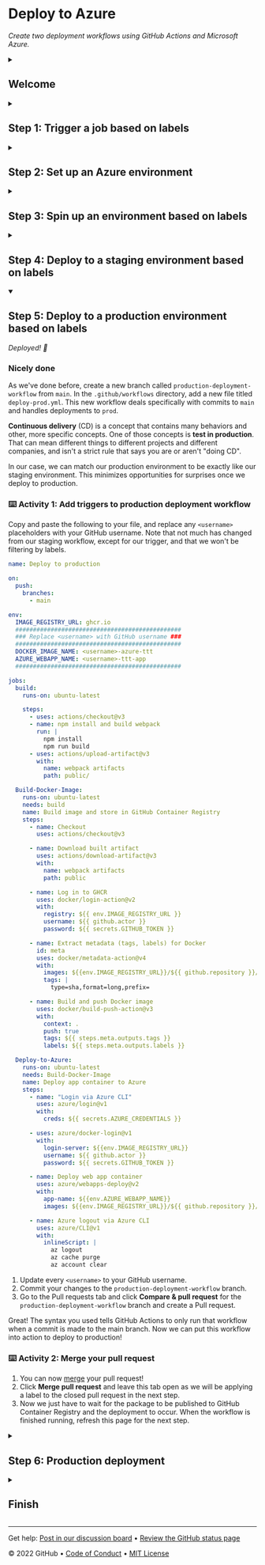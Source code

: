 <!--
  <<< Author notes: Header of the course >>>
  Include a 1280x640 image, course title in sentence case, and a concise description in emphasis.
  In your repository settings: enable template repository, add your 1280x640 social image, auto delete head branches.
  Add your open source license, GitHub uses Creative Commons Attribution 4.0 International.
-->

# Deploy to Azure

_Create two deployment workflows using GitHub Actions and Microsoft Azure._

<!--
  <<< Author notes: Start of the course >>>
  Include start button, a note about Actions minutes,
  and tell the learner why they should take the course.
  Each step should be wrapped in <details>/<summary>, with an `id` set.
  The start <details> should have `open` as well.
  Do not use quotes on the <details> tag attributes.
-->

<details id=0>
<summary><h2>Welcome</h2></summary>

Create two deployment workflows using GitHub Actions and Microsoft Azure.

- **Who is this for**: Developers, DevOps Engineers, new GitHub users, students, and teams.
- **What you'll learn**: We'll learn how to create a workflow that enables Continuous Delivery using GitHub Actions and Microsoft Azure.
- **What you'll build**: We will create two deployment workflows - the first workflow to deploy to staging based on a label and the second workflow to deploy to production based on merging to main.
- **Prerequisites**: Before you start, you should be familiar with GitHub, GitHub Actions, and Continuous Integration with GitHub Actions.
- **How long**: This course is 6 steps long and takes less than 2 hours to complete.

## How to start this course

1. Right-click **Start course** and open the link in a new tab.
   <br />[![start-course](https://user-images.githubusercontent.com/1221423/218596841-0645fe1a-4aaf-4f51-9ab3-8aa2d3fdd487.svg)](https://github.com/skills/continuous-delivery-azure/generate)
2. In the new tab, follow the prompts to create a new repository.
   - For owner, choose your personal account or an organization to host the repository.
   - We recommend creating a public repository—private repositories will [use Actions minutes](https://docs.github.com/en/billing/managing-billing-for-github-actions/about-billing-for-github-actions).
   ![Create a new repository](https://user-images.githubusercontent.com/1221423/218594143-e60462b6-9f2a-4fa3-80de-063ac5429aab.png)
3. After your new repository is created, wait about 1 minute, then refresh the page. Follow the step-by-step instructions in the new repository's README.

</details>

<details id=1>
<summary><h2>Step 1: Trigger a job based on labels</h2></summary>

_Welcome to the course :tada:_

![Screen Shot 2022-06-07 at 4 01 43 PM](https://user-images.githubusercontent.com/6351798/172490466-00f27580-8906-471f-ae83-ef3b6370df7d.png)

A lot of things go into delivering "continuously". These things can range from culture and behavior to specific automation. In this exercise, we're going to focus on the  deployment part of our automation.

In a GitHub Actions workflow, the `on` step defines what causes the workflow to run. In this case, we want the workflow to run different tasks when specific labels are applied to a pull request.

We'll use labels as triggers for multiple tasks:
- When someone applies a "spin up environment" label to a pull request, that'll tell GitHub Actions that we'd like to set up our resources on an Azure environment.
- When someone applies a "stage" label to a pull request, that'll be our indicator that we'd like to deploy our application to a staging environment.
- When someone applies a "destroy environment" label to a pull request, we'll tear down any resources that are running on our Azure account.

### :keyboard: Activity 1: Configure `GITHUB_TOKEN` permissions
At the start of each workflow run, GitHub automatically creates a unique `GITHUB_TOKEN` secret to use in your workflow. We need to make sure this token has the permissions required for this course.

1. Open a new browser tab, and work on the steps in your second tab while you read the instructions in this tab.
1. Go to Settings > Actions > General. Ensure that the `GITHUB_TOKEN` also has **Read and write permissions** enabled under **Workflow permissions**. This is required for your workflow to be able to upload your image to the container registry. 

### :keyboard: Activity 2: Configure a trigger based on labels
For now, we'll focus on staging. We'll spin up and destroy our environment in a later step.

1. Go to the **Actions** tab.
1. Click **New workflow**
1. Search for "simple workflow" and click **Configure**
1. Name your workflow `deploy-staging.yml`
1. Edit the contents of this file and remove all triggers and jobs.
1. Edit the contents of the file to add a conditional that filters the `build` job when there is a label present called **stage**. Your resulting file should look like this:
    ```yaml
    name: Stage the app

    on:
      pull_request:
        types: [labeled]

    jobs:
      build:
        runs-on: ubuntu-latest

        if: contains(github.event.pull_request.labels.*.name, 'stage')
    ```
7. Click **Start commit**, and choose to make a new branch named `staging-workflow`.
8. Click **Propose changes**.
9. Click **Create pull request**.

> **Note**: Wait about 1 minute then refresh this page for GitHub Actions to run before continuing to the next step.

</details>


<details id=2>
<summary><h2>Step 2: Set up an Azure environment</h2></summary>

_Good job getting started :gear:_

### Nice work triggering a job on specific labels 

We won't be going into detail on the steps of this workflow, but it would be a good idea to become familiar with the actions we're using. They are:

- [`actions/checkout`](https://github.com/actions/checkout)
- [`actions/upload-artifact`](https://github.com/actions/upload-artifact)
- [`actions/download-artifact`](https://github.com/actions/download-artifact)
- [`docker/login-action`](https://github.com/docker/login-action)
- [`docker/build-push-action`](https://github.com/docker/build-push-action)
- [`azure/login`](https://github.com/Azure/login)
- [`azure/webapps-deploy`](https://github.com/Azure/webapps-deploy)

### :keyboard: Activity 1: Store your credentials in GitHub secrets and finish setting up your workflow

1. In a new tab, [create an Azure account](https://azure.microsoft.com/en-us/free/) if you don't already have one. If your Azure account is created through work, you may encounter issues accessing the necessary resources -- we recommend creating a new account for personal use and for this course.
    > **Note**: You may need a credit card to create an Azure account. If you're a student, you may also be able to take advantage of the [Student Developer Pack](https://education.github.com/pack) for access to Azure. If you'd like to continue with the course without an Azure account, Skills will still respond, but none of the deployments will work.
1. Create a [new subscription](https://docs.microsoft.com/en-us/azure/cost-management-billing/manage/create-subscription) in the Azure Portal.
    > **Note**: your subscription must be configured "Pay as you go" which will require you to enter billing information. This course will only use a few minutes from your free plan, but Azure requires the billing information.
1. Install [Azure CLI](https://docs.microsoft.com/en-us/cli/azure/install-azure-cli?view=azure-cli-latest) on your machine.
1. In your terminal, run:
    ```shell
    az login
    ```
1. Copy the value of the `id:` field to a safe place. We'll call this `AZURE_SUBSCRIPTION_ID`. Here's an example of what it looks like:
    ```shell
    [
    {
      "cloudName": "AzureCloud",
      "id": "f****a09-****-4d1c-98**-f**********c", # <-- Copy this id field
      "isDefault": true,
      "name": "some-subscription-name",
      "state": "Enabled",
      "tenantId": "********-a**c-44**-**25-62*******61",
      "user": {
        "name": "mdavis******@*********.com",
        "type": "user"
        }
      }
    ]
    ```
1. In your terminal, run the command below. 
    ```shell
    az ad sp create-for-rbac --name "GitHub-Actions" --role contributor \
                              --scopes /subscriptions/{subscription-id} \
                              --sdk-auth

    # Replace {subscription-id} with the same id stored in AZURE_SUBSCRIPTION_ID.
    ``` 
> **Note**: The `\` character works as a line break on Unix based systems.  If you are on a Windows based system the `\` character will cause this command to fail.  Place this command on a single line if you are using Windows.**                                                    
7. Copy the entire contents of the command's response, we'll call this `AZURE_CREDENTIALS`. Here's an example of what it looks like:
    ```shell
    {
      "clientId": "<GUID>",
      "clientSecret": "<GUID>",
      "subscriptionId": "<GUID>",
      "tenantId": "<GUID>",
      (...)
    }
    ```
8. Back on GitHub, click on this repository's **Secrets and variables > Actions** in the Settings tab.
9. Click **New repository secret**
10. Name your new secret **AZURE_SUBSCRIPTION_ID** and paste the value from the `id:` field in the first command.
11. Click **Add secret**.
12. Click **New repository secret** again.
13. Name the second secret **AZURE_CREDENTIALS** and paste the entire contents from the second terminal command you entered.
14. Click **Add secret**
15. Go back to the Pull requests tab and in your pull request go to the **Files Changed** tab. Find and then edit the `.github/workflows/deploy-staging.yml` file to use some new actions.

  <details>
  <summary> If you'd like to copy the full workflow file, it should look like this: </summary>

  ```yaml
  name: Deploy to staging

  on:
    pull_request:
      types: [labeled]

  env:
    IMAGE_REGISTRY_URL: ghcr.io
    ###############################################
    ### Replace <username> with GitHub username ###
    ###############################################
    DOCKER_IMAGE_NAME: <username>-azure-ttt
    AZURE_WEBAPP_NAME: <username>-ttt-app
    ###############################################

  jobs:
    build:
      if: contains(github.event.pull_request.labels.*.name, 'stage')

      runs-on: ubuntu-latest

      steps:
        - uses: actions/checkout@v3
        - name: npm install and build webpack
          run: |
            npm install
            npm run build
        - uses: actions/upload-artifact@v3
          with:
            name: webpack artifacts
            path: public/

    Build-Docker-Image:
      runs-on: ubuntu-latest
      needs: build
      name: Build image and store in GitHub Container Registry
      steps:
        - name: Checkout
          uses: actions/checkout@v3

        - name: Download built artifact
          uses: actions/download-artifact@v3
          with:
            name: webpack artifacts
            path: public

        - name: Log in to GHCR
          uses: docker/login-action@v2
          with:
            registry: ${{ env.IMAGE_REGISTRY_URL }}
            username: ${{ github.actor }}
            password: ${{ secrets.GITHUB_TOKEN }}

        - name: Extract metadata (tags, labels) for Docker
          id: meta
          uses: docker/metadata-action@v4
          with:
            images: ${{env.IMAGE_REGISTRY_URL}}/${{ github.repository }}/${{env.DOCKER_IMAGE_NAME}}
            tags: |
              type=sha,format=long,prefix=

        - name: Build and push Docker image
          uses: docker/build-push-action@v3
          with:
            context: .
            push: true
            tags: ${{ steps.meta.outputs.tags }}
            labels: ${{ steps.meta.outputs.labels }}

    Deploy-to-Azure:
      runs-on: ubuntu-latest
      needs: Build-Docker-Image
      name: Deploy app container to Azure
      steps:
        - name: "Login via Azure CLI"
          uses: azure/login@v1
          with:
            creds: ${{ secrets.AZURE_CREDENTIALS }}

        - uses: azure/docker-login@v1
          with:
            login-server: ${{env.IMAGE_REGISTRY_URL}}
            username: ${{ github.actor }}
            password: ${{ secrets.GITHUB_TOKEN }}

        - name: Deploy web app container
          uses: azure/webapps-deploy@v2
          with:
            app-name: ${{env.AZURE_WEBAPP_NAME}}
            images: ${{env.IMAGE_REGISTRY_URL}}/${{ github.repository }}/${{env.DOCKER_IMAGE_NAME}}:${{ github.sha }}

        - name: Azure logout via Azure CLI
          uses: azure/CLI@v1
          with:
            inlineScript: |
              az logout
              az cache purge
              az account clear
  ```
  </details>

16. After you've edited the file, click **Commit changes...** and commit to the `staging-workflow` branch.

> **Note**: Wait about 1 minute then refresh this page for GitHub Actions to run before continuing to the next step.

</details>


<details id=3>
<summary><h2>Step 3: Spin up an environment based on labels</h2></summary>

_Nicely done! :heart:_

GitHub Actions is cloud agnostic, so any cloud will work. We'll show how to deploy to Azure in this course.

**What are _Azure resources_?** In Azure, a resource is an entity managed by Azure. We'll use the following Azure resources in this course:
- A [web app](https://docs.microsoft.com/en-us/azure/app-service/overview) is how we'll be deploying our application to Azure.
- A [resource group](https://docs.microsoft.com/en-us/azure/azure-resource-manager/management/overview#resource-groups) is a collection of resources, like web apps and virtual machines (VMs).
- An [App Service plan](https://docs.microsoft.com/en-us/azure/app-service/overview-hosting-plans) is what runs our web app and manages the billing (our app should run for free).

Through the power of GitHub Actions, we can create, configure, and destroy these resources through our workflow files.

### :keyboard: Activity 1: Set up a personal access token (PAT)
Personal access tokens (PATs) are an alternative to using passwords for authentication to GitHub. We will use a PAT to allow your web app to pull the container image after your workflow pushes a newly built image to the registry.

1. Open a new browser tab, and work on the steps in your second tab while you read the instructions in this tab.
2. Create a personal access token with the `repo` and `read:packages` scopes. For more information, see ["Creating a personal access token."](https://docs.github.com/en/authentication/keeping-your-account-and-data-secure/creating-a-personal-access-token)
3. Once you have generated the token we will need to store it in a secret so that it can be used within a workflow. Create a new repository secret named `CR_PAT` and paste the PAT token in as the value.
4. With this done we can move on to setting up our workflow.


**Configuring your Azure environment**

To deploy successfully to our Azure environment:

1. Create a new branch called `azure-configuration` by clicking on the branch dropdown on the top, left hand corner of the `Code` tab on your repository page. 
2. Once you're in the new `azure-configuration` branch, go into the `.github/workflows` directory and create a new file titled `spinup-destroy.yml` by clicking **Add file**. 

  <details>
  <summary>Copy and paste the following into this new file:</summary>

  ```yaml
  name: Configure Azure environment

  on:
    pull_request:
      types: [labeled]

  env:
    IMAGE_REGISTRY_URL: ghcr.io
    AZURE_RESOURCE_GROUP: cd-with-actions
    AZURE_APP_PLAN: actions-ttt-deployment
    AZURE_LOCATION: '"Central US"'
    ###############################################
    ### Replace <username> with GitHub username ###
    ###############################################
    AZURE_WEBAPP_NAME: <username>-ttt-app

  jobs:
    setup-up-azure-resources:
      runs-on: ubuntu-latest
      if: contains(github.event.pull_request.labels.*.name, 'spin up environment')
      steps:
        - name: Checkout repository
          uses: actions/checkout@v3

        - name: Azure login
          uses: azure/login@v1
          with:
            creds: ${{ secrets.AZURE_CREDENTIALS }}

        - name: Create Azure resource group
          if: success()
          run: |
            az group create --location ${{env.AZURE_LOCATION}} --name ${{env.AZURE_RESOURCE_GROUP}} --subscription ${{secrets.AZURE_SUBSCRIPTION_ID}}

        - name: Create Azure app service plan
          if: success()
          run: |
            az appservice plan create --resource-group ${{env.AZURE_RESOURCE_GROUP}} --name ${{env.AZURE_APP_PLAN}} --is-linux --sku F1 --subscription ${{secrets.AZURE_SUBSCRIPTION_ID}}

        - name: Create webapp resource
          if: success()
          run: |
            az webapp create --resource-group ${{ env.AZURE_RESOURCE_GROUP }} --plan ${{ env.AZURE_APP_PLAN }} --name ${{ env.AZURE_WEBAPP_NAME }}  --deployment-container-image-name nginx --subscription ${{secrets.AZURE_SUBSCRIPTION_ID}}

        - name: Configure webapp to use GHCR
          if: success()
          run: |
            az webapp config container set --docker-custom-image-name nginx --docker-registry-server-password ${{secrets.CR_PAT}} --docker-registry-server-url https://${{env.IMAGE_REGISTRY_URL}} --docker-registry-server-user ${{github.actor}} --name ${{ env.AZURE_WEBAPP_NAME }} --resource-group ${{ env.AZURE_RESOURCE_GROUP }} --subscription ${{secrets.AZURE_SUBSCRIPTION_ID}}

    destroy-azure-resources:
      runs-on: ubuntu-latest

      if: contains(github.event.pull_request.labels.*.name, 'destroy environment')

      steps:
        - name: Checkout repository
          uses: actions/checkout@v3

        - name: Azure login
          uses: azure/login@v1
          with:
            creds: ${{ secrets.AZURE_CREDENTIALS }}

        - name: Destroy Azure environment
          if: success()
          run: |
            az group delete --name ${{env.AZURE_RESOURCE_GROUP}} --subscription ${{secrets.AZURE_SUBSCRIPTION_ID}} --yes
  ```
  </details>

3. Click **Commit changes...** and select `Commit directly to the azure-configuration branch.` before clicking **Commit changes**. 
4. Go to the Pull requests tab of the repository. 
5. There should be a yellow banner with the `azure-configuration` branch where you can click **Compare & pull request**. 
6. Set the title of the Pull request to: `Added spinup-destroy.yml workflow` and click `Create pull request`. 

We will cover the key functionality below and then put the workflow to use by applying a label to the pull request.

This new workflow has two jobs:
1. **Set up Azure resources** will run if the pull request contains a label with the name "spin up environment".
2. **Destroy Azure resources** will run if the pull request contains a label with the name "destroy environment".

In addition to each job, there's a few global environment variables:
- `AZURE_RESOURCE_GROUP`, `AZURE_APP_PLAN`, and `AZURE_WEBAPP_NAME` are names for our resource group, app service plan, and web app, respectively, which we'll reference over multiple steps and workflows
- `AZURE_LOCATION` lets us specify the [region](https://azure.microsoft.com/en-us/global-infrastructure/regions/) for the data centers, where our app will ultimately be deployed.

**Setting up Azure resources**

The first job sets up the Azure resources as follows:
1. Logs into your Azure account with the [`azure/login`](https://github.com/Azure/login) action. The `AZURE_CREDENTIALS` secret you created earlier is used for authentication.
1. Creates an [Azure resource group](https://docs.microsoft.com/en-us/azure/azure-resource-manager/management/overview#resource-groups) by running [`az group create`](https://docs.microsoft.com/en-us/cli/azure/group?view=azure-cli-latest#az-group-create) on the Azure CLI, which is [pre-installed on the GitHub-hosted runner](https://help.github.com/en/actions/reference/software-installed-on-github-hosted-runners).
1. Creates an [App Service plan](https://docs.microsoft.com/en-us/azure/app-service/overview-hosting-plans) by running  [`az appservice plan create`](https://docs.microsoft.com/en-us/cli/azure/appservice/plan?view=azure-cli-latest#az-appservice-plan-create) on the Azure CLI.
1. Creates a [web app](https://docs.microsoft.com/en-us/azure/app-service/overview) by running [`az webapp create`](https://docs.microsoft.com/en-us/cli/azure/webapp?view=azure-cli-latest#az-webapp-create) on the Azure CLI.
1. Configures the newly created web app to use [GitHub Packages](https://help.github.com/en/packages/publishing-and-managing-packages/about-github-packages) by using [`az webapp config`](https://docs.microsoft.com/en-us/cli/azure/webapp/config?view=azure-cli-latest) on the Azure CLI. Azure can be configured to use its own [Azure Container Registry](https://docs.microsoft.com/en-us/azure/container-registry/), [DockerHub](https://docs.docker.com/docker-hub/), or a custom (private) registry. In this case, we'll configure GitHub Packages as a custom registry.

**Destroying Azure resources**

The second job destroys Azure resources so that you do not use your free minutes or incur billing. The job works as follows:
1. Logs into your Azure account with the [`azure/login`](https://github.com/Azure/login) action. The `AZURE_CREDENTIALS` secret you created earlier is used for authentication.
1. Deletes the resource group we created earlier using [`az group delete`](https://docs.microsoft.com/en-us/cli/azure/group?view=azure-cli-latest#az-group-delete) on the Azure CLI.

### :keyboard: Activity 2: Apply labels to create resources

1. Edit the `spinup-destroy.yml` file in your open pull request and replace any `<username>` placeholders with your GitHub username. Commit this change directly to the `azure-configuration` branch.
1. Back in the Pull request, create and apply the `spin up environment` label to your open pull request
1. Wait for the GitHub Actions workflow to run and spin up your Azure environment. You can follow along in the Actions tab or in the pull request merge box.
1. Once the workflow succeeds, refresh this page for the next step.

</details>

<details id=4>
<summary><h2>Step 4: Deploy to a staging environment based on labels</h2></summary>

_Nicely done, you used a workflow to spin up your Azure environment  :dancer:_

Now that the proper configuration and workflow files are present, let's test our actions! In this step, there's a small change to the game. Once you add the appropriate label to your pull request, you should be able to see the deployment!

1. Create a new branch named `staging-test` from `main` using the same steps as you did for the previous `azure-configuration` branch. 
1. Edit the `.github/workflows/deploy-staging.yml` file, and replace every `<username>` with your GitHub username. 
1. Commit that change to the new `staging-test` branch.
1. Go to the Pull requests tab and there should be a yellow banner with the `staging-test` branch to `Compare & pull request`. Once the pull request is opened up, click `Create pull request`. 

### :keyboard: Activity 1: Add the proper label to your pull request

1. Ensure that the `GITHUB_TOKEN` for this repository has read and write permissions under **Workflow permissions**. [Learn more](https://docs.github.com/en/actions/security-guides/automatic-token-authentication#modifying-the-permissions-for-the-github_token). This is required for your workflow to be able to upload your image to the container registry.
1. Create and apply the `stage` label to your open pull request
1. Wait for the GitHub Actions workflow to run and deploy the application to your Azure environment. You can follow along in the Actions tab or in the pull request merge box. The deployment may take a few moments but you've done the right thing. Once the deployment is successful, you'll see green check marks for each run, and you'll see a URL for your deployment. Play the game! 
1. Once the workflow has completed, refresh this page for the next step.

</details>

<details id=5 open>
<summary><h2>Step 5: Deploy to a production environment based on labels</h2></summary>

_Deployed! :ship:_

### Nicely done

As we've done before, create a new branch called `production-deployment-workflow` from `main`. In the `.github/workflows` directory, add a new file titled `deploy-prod.yml`. This new workflow deals specifically with commits to `main` and handles deployments to `prod`.

**Continuous delivery** (CD) is a concept that contains many behaviors and other, more specific concepts. One of those concepts is **test in production**. That can mean different things to different projects and different companies, and isn't a strict rule that says you are or aren't "doing CD".

In our case, we can match our production environment to be exactly like our staging environment. This minimizes opportunities for surprises once we deploy to production.

### :keyboard: Activity 1: Add triggers to production deployment workflow

Copy and paste the following to your file, and replace any `<username>` placeholders with your GitHub username. Note that not much has changed from our staging workflow, except for our trigger, and that we won't be filtering by labels.

  ```yaml
  name: Deploy to production

  on:
    push:
      branches:
        - main

  env:
    IMAGE_REGISTRY_URL: ghcr.io
    ###############################################
    ### Replace <username> with GitHub username ###
    ###############################################
    DOCKER_IMAGE_NAME: <username>-azure-ttt
    AZURE_WEBAPP_NAME: <username>-ttt-app
    ###############################################

  jobs:
    build:
      runs-on: ubuntu-latest

      steps:
        - uses: actions/checkout@v3
        - name: npm install and build webpack
          run: |
            npm install
            npm run build
        - uses: actions/upload-artifact@v3
          with:
            name: webpack artifacts
            path: public/

    Build-Docker-Image:
      runs-on: ubuntu-latest
      needs: build
      name: Build image and store in GitHub Container Registry
      steps:
        - name: Checkout
          uses: actions/checkout@v3

        - name: Download built artifact
          uses: actions/download-artifact@v3
          with:
            name: webpack artifacts
            path: public

        - name: Log in to GHCR
          uses: docker/login-action@v2
          with:
            registry: ${{ env.IMAGE_REGISTRY_URL }}
            username: ${{ github.actor }}
            password: ${{ secrets.GITHUB_TOKEN }}

        - name: Extract metadata (tags, labels) for Docker
          id: meta
          uses: docker/metadata-action@v4
          with:
            images: ${{env.IMAGE_REGISTRY_URL}}/${{ github.repository }}/${{env.DOCKER_IMAGE_NAME}}
            tags: |
              type=sha,format=long,prefix=

        - name: Build and push Docker image
          uses: docker/build-push-action@v3
          with:
            context: .
            push: true
            tags: ${{ steps.meta.outputs.tags }}
            labels: ${{ steps.meta.outputs.labels }}

    Deploy-to-Azure:
      runs-on: ubuntu-latest
      needs: Build-Docker-Image
      name: Deploy app container to Azure
      steps:
        - name: "Login via Azure CLI"
          uses: azure/login@v1
          with:
            creds: ${{ secrets.AZURE_CREDENTIALS }}

        - uses: azure/docker-login@v1
          with:
            login-server: ${{env.IMAGE_REGISTRY_URL}}
            username: ${{ github.actor }}
            password: ${{ secrets.GITHUB_TOKEN }}

        - name: Deploy web app container
          uses: azure/webapps-deploy@v2
          with:
            app-name: ${{env.AZURE_WEBAPP_NAME}}
            images: ${{env.IMAGE_REGISTRY_URL}}/${{ github.repository }}/${{env.DOCKER_IMAGE_NAME}}:${{github.sha}}

        - name: Azure logout via Azure CLI
          uses: azure/CLI@v1
          with:
            inlineScript: |
              az logout
              az cache purge
              az account clear
  ```
1. Update every `<username>` to your GitHub username. 
1. Commit your changes to the `production-deployment-workflow` branch.
1. Go to the Pull requests tab and click **Compare & pull request** for the `production-deployment-workflow` branch and create a Pull request.

Great! The syntax you used tells GitHub Actions to only run that workflow when a commit is made to the main branch. Now we can put this workflow into action to deploy to production!

### :keyboard: Activity 2: Merge your pull request
1. You can now [merge](https://docs.github.com/en/get-started/quickstart/github-glossary#merge) your pull request!
1. Click **Merge pull request** and leave this tab open as we will be applying a label to the closed pull request in the next step.
1. Now we just have to wait for the package to be published to GitHub Container Registry and the deployment to occur. When the workflow is finished running, refresh this page for the next step.


</details>

<details id=6>
<summary><h2>Step 6: Production deployment</h2></summary>

_Nice work! :sparkle:_

Great work, you've done it! You should be able to see your container image in the **Packages** section of your account on the main repository page. You can get the deployment URL in the Actions log, just like the staging URL.

### The cloud environment
Throughout the course you've spun up resources that, if left unattended, could incur billing or consume your free minutes from the cloud provider. Once you have verified your application in production, let's tear down those environments so that you can keep your minutes for more learning!

### :keyboard: Activity 1: Destroy any running resources so you don't incur charges

1. Create and apply the `destroy environment` label to your merged `production-deployment-workflow` pull request. If you have already closed the tab with your pull request, you can open it again by clicking **Pull requests** and then clicking the **Closed** filter to view merged pull requests.

  Now that you've applied the proper label, let's wait for the GitHub Actions workflow to complete. When it's finished, you can confirm that your environment has been destroyed by visiting your app's URL, or by logging into the Azure portal to see it is not running.

2. Wait about 1 minute then refresh this page for the next step.

</details>

<!--
  <<< Author notes: Finish >>>
  Review what we learned, ask for feedback, provide next steps.
-->

<details id=X>
<summary><h2>Finish</h2></summary>

<img src=https://octodex.github.com/images/octdrey-catburn.jpg alt=celebrate width=300 align=right>

### Congratulations, you've completed this course!

Here's a recap of all the tasks you've accomplished in your repository:

- Trigger a job based on labels
- Set up the Azure environment
- Spin up environment based on labels
- Deploy to a staging environment based on labels
- Deploy to a production environment based on labels
- Destroy environment based on labels

### What's next?

- [We'd love to hear what you thought of this course](https://github.com/skills/.github/discussions).
- [Take another GitHub Skills Course](https://github.com/skills).
- [Read the GitHub Getting Started docs](https://docs.github.com/en/get-started).
- To find projects to contribute to, check out [GitHub Explore](https://github.com/explore).

</details>

<!--
  <<< Author notes: Footer >>>
  Add a link to get support, GitHub status page, code of conduct, license link.
-->

---
Get help: [Post in our discussion board](https://github.com/skills/.github/discussions) &bull; [Review the GitHub status page](https://www.githubstatus.com/)

&copy; 2022 GitHub &bull; [Code of Conduct](https://www.contributor-covenant.org/version/2/1/code_of_conduct/code_of_conduct.md) &bull; [MIT License](https://gh.io/mit)
